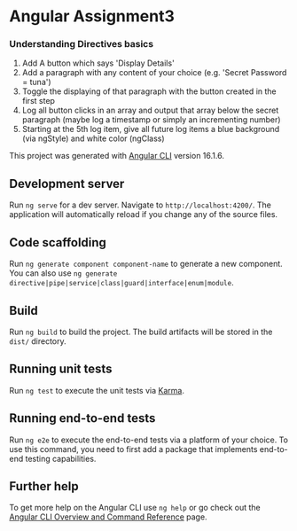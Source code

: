 # Angular Assignment3

### Understanding Directives basics

<ol>
    <li>Add A button which says 'Display Details'</li>
    <li>Add a paragraph with any content of your choice (e.g. 'Secret Password = tuna')</li>
    <li>Toggle the displaying of that paragraph with the button created in the first step</li>
    <li>Log all button clicks in an array and output that array below the secret paragraph (maybe log a timestamp or
      simply an incrementing number)</li>
    <li>Starting at the 5th log item, give all future log items a blue background (via ngStyle) and white color
      (ngClass)
    </li>
</ol>

This project was generated with [Angular CLI](https://github.com/angular/angular-cli) version 16.1.6.

## Development server

Run `ng serve` for a dev server. Navigate to `http://localhost:4200/`. The application will automatically reload if you change any of the source files.

## Code scaffolding

Run `ng generate component component-name` to generate a new component. You can also use `ng generate directive|pipe|service|class|guard|interface|enum|module`.

## Build

Run `ng build` to build the project. The build artifacts will be stored in the `dist/` directory.

## Running unit tests

Run `ng test` to execute the unit tests via [Karma](https://karma-runner.github.io).

## Running end-to-end tests

Run `ng e2e` to execute the end-to-end tests via a platform of your choice. To use this command, you need to first add a package that implements end-to-end testing capabilities.

## Further help

To get more help on the Angular CLI use `ng help` or go check out the [Angular CLI Overview and Command Reference](https://angular.io/cli) page.

